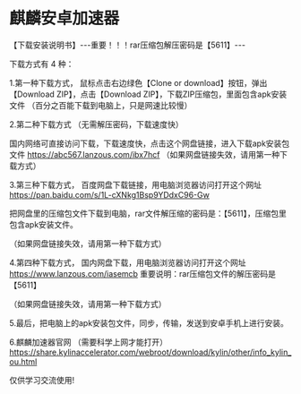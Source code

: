 # 麒麟安卓加速器

【下载安装说明书】---重要！！！rar压缩包解压密码是【5611】---


下载方式有 4 种：


1.第一种下载方式，
鼠标点击右边绿色【Clone or download】按钮，弹出【Download ZIP】，点击【Download ZIP】，下载ZIP压缩包，里面包含apk安装文件
（百分之百能下载到电脑上，只是网速比较慢）


2.第二种下载方式 （无需解压密码，下载速度快）

国内网络可直接访问下载，下载速度快，点击这个网盘链接，进入下载apk安装包文件
https://abc567.lanzous.com/ibx7hcf
（如果网盘链接失效，请用第一种下载方式）


3.第三种下载方式，
百度网盘下载链接，用电脑浏览器访问打开这个网址
https://pan.baidu.com/s/1L-cXNkg1Bsp9YDdxC96-Gw

把网盘里的压缩包文件下载到电脑，rar文件解压缩的密码是：【5611】，压缩包里包含apk安装文件。

（如果网盘链接失效，请用第一种下载方式）




4.第四种下载方式，
国内网盘下载，用电脑浏览器访问打开这个网址
https://www.lanzous.com/iasemcb
重要说明：rar压缩包文件的解压密码是【5611】

（如果网盘链接失效，请用第一种下载方式）






5.最后，把电脑上的apk安装包文件，同步，传输，发送到安卓手机上进行安装。



6.麒麟加速器官网  （需要科学上网才能打开）
https://share.kylinaccelerator.com/webroot/download/kylin/other/info_kylin_ou.html

仅供学习交流使用!
